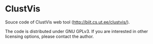 # ClustVis
Souce code of ClustVis web tool (http://biit.cs.ut.ee/clustvis/).

The code is distributed under GNU GPLv3. If you are interested in other licensing options, please contact the author.
